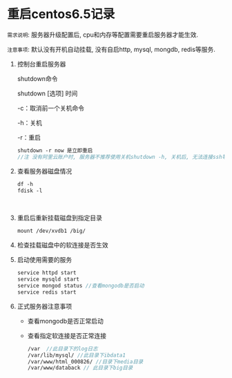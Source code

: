 # 重启centos6.5记录



`需求说明`: 服务器升级配置后, cpu和内存等配置需要重启服务器才能生效.

`注意事项`: 默认没有开机自动挂载, 没有自启http, mysql, mongdb, redis等服务.

1. 控制台重启服务器

   shutdown命令

   shutdown [选项] 时间

   -c：取消前一个关机命令

   -h：关机

   -r：重启

   ```scss
   shutdown -r now 是立即重启
   //注 没有阿里云账户时, 服务器不推荐使用关机shutdown -h, 关机后, 无法连接ssh等
   ```

2. 查看服务器磁盘情况

   ```scss
   df -h
   fdisk -l
   ```

   ​

3. 重启后重新挂载磁盘到指定目录

   ```scss
   mount /dev/xvdb1 /big/
   ```

4. 检查挂载磁盘中的软连接是否生效

5. 启动使用需要的服务

   ```scss
   service httpd start
   service mysqld start
   service mongod status //查看mongodb是否启动
   service redis start
   ```

6. 正式服务器注意事项

   - 查看mongodb是否正常启动

   - 查看指定软连接是否正常连接

     ```scss
     /var  //此目录下的log日志
     /var/lib/mysql/ //此目录下ibdata1
     /var/www/html_000826/ //目录下media目录
     /var/www/databack // 此目录下big目录
     ```

     ​


